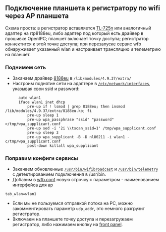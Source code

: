 ## Подключение планшета к регистратору по wifi через AP планшета

Схема проста: в регистратор вставляется [TL-725n](https://www.tp-link.com/ru/home-networking/adapter/tl-wn725n/) или аналогичный адаптер на rtp8188eu, либо адаптер под
который есть драйвер в прошивке OpenIPC; планшет включает точку доступа; регистратор коннектится к этой точке доступа; при перезапуске сервис wfb обнаруживает указанный wlan и
настраивает трансляцию и телеметрию на планшет.

### Поднимем сеть
* Закачаем драйвер [8188eu](hi3536dv100/lib/modules/4.9.37/extra/8188eu.ko) в `/lib/modules/4.9.37/extra/`
* Настроим поднятие сети на адаптере в [`/etc/network/interfaces`](hi3536dv100/etc/network/interfaces), указывая свои ssid и password:
```
      auto wlan1
      iface wlan1 inet dhcp
          pre-up if ! lsmod | grep 8188eu; then insmod /lib/modules/4.9.37/extra/8188eu.ko; fi
          pre-up sleep 1
          pre-up wpa_passphrase "ssid" "password" >/tmp/wpa_supplicant.conf
          pre-up sed -i '2i \\tscan_ssid=1' /tmp/wpa_supplicant.conf
          pre-up sleep 3
          pre-up wpa_supplicant -B -D nl80211 -i wlan1 -c/tmp/wpa_supplicant.conf
          post-down killall wpa_supplicant
```
### Поправим конфиги сервисы
* Закачаем обновленные [`/usr/bin/wifibroadcast`](hi3536dv100/usr/bin/wifibroadcast) и [`/usr/bin/telemetry`](hi3536dv100/usr/bin/telemetry) с детектированием подключения в /usr/bin.
* Добавим в [wfb.conf](hi3536dv100/etc/wfb.conf) новую строчку с параметром - наименованием интерфейса для ap
```
tab_wlan=wlan1
```
* Если мы не пользуемся отправкой потока на PC, можно закомментировать параметр `udp_addr`, это немного разгрузит регистратор.
* Включаем на планшете точку доступа и перезагружаем регистратор, либо нажимаем кнопку на [front panel](nvr_gpio.md).
